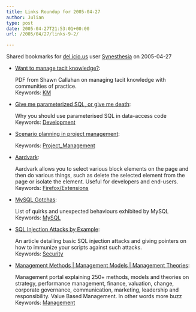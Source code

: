 ```yaml
---
title: Links Roundup for 2005-04-27
author: Julian
type: post
date: 2005-04-27T21:53:01+00:00
url: /2005/04/27/links-9-2/

---
```

Shared bookmarks for [del.icio.us][1] user  [Synesthesia][2] on 2005-04-27

  * [Want to manage tacit knowledge?][3]:
  
    PDF from Shawn Callahan on managing tacit knowledge with communities of practice.   
    Keywords: [KM][4]
  * [Give me parameterized SQL, or give me death][5]:
  
    Why you should use parameterised SQL in data-access code   
    Keywords: [Development][6]
  * [Scenario planning in project management][7]:
  
       
    Keywords: [Project_Management][8]
  * [Aardvark][9]:
  
    Aardvark allows you to select various block elements on the page and then do various things, such as delete the selected element from the page or isolate the element. Useful for developers and end-users.   
    Keywords: [Firefox/Extensions][10]

<!--more-->

  * [MySQL Gotchas][11]:
  
    List of quirks and unexpected behaviours exhibited by MySQL   
    Keywords: [MySQL][12]
  * [SQL Injection Attacks by Example][13]:
  
    An article detailing basic SQL injection attacks and giving pointers on how to immunize your scripts against such attacks.   
    Keywords: [Security][14]
  * [Management Methods | Management Models | Management Theories][15]:
  
    Management portal explaining 250+ methods, models and theories on strategy, performance management, finance, valuation, change, corporate governance, communication, marketing, leadership and responsibility. Value Based Management. In other words more buzz   
    Keywords: [Management][16]

 [1]: http://del.icio.us/
 [2]: http://del.icio.us/synesthesia
 [3]: http://www.anecdote.com.au/papers/Want_to_manage_tacit_knowledge.pdf "http://www.anecdote.com.au/papers/Want_to_manage_tacit_knowledge.pdf"
 [4]: http://del.icio.us/synesthesia/KM
 [5]: http://www.codinghorror.com/blog/archives/000275.html "http://www.codinghorror.com/blog/archives/000275.html"
 [6]: http://del.icio.us/synesthesia/Development
 [7]: http://www.infosential.com/archives/2005/04/scenario-planning-in-project-management.php "http://www.infosential.com/archives/2005/04/scenario-planning-in-project-management.php"
 [8]: http://del.icio.us/synesthesia/Project_Management
 [9]: http://www.karmatics.com/aardvark/ "http://www.karmatics.com/aardvark/"
 [10]: http://del.icio.us/synesthesia/Firefox/Extensions
 [11]: http://www.sql-info.de/mysql/gotchas.html "http://www.sql-info.de/mysql/gotchas.html"
 [12]: http://del.icio.us/synesthesia/MySQL
 [13]: http://www.unixwiz.net/techtips/sql-injection.html "http://www.unixwiz.net/techtips/sql-injection.html"
 [14]: http://del.icio.us/synesthesia/Security
 [15]: http://www.valuebasedmanagement.net/ "http://www.valuebasedmanagement.net/"
 [16]: http://del.icio.us/synesthesia/Management